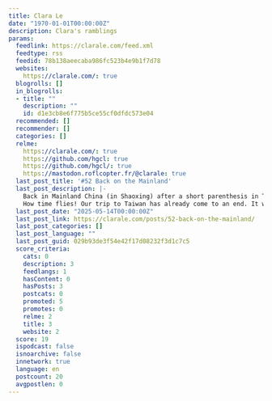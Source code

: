 ```yaml
---
title: Clara Le
date: "1970-01-01T00:00:00Z"
description: Clara's ramblings
params:
  feedlink: https://clarale.com/feed.xml
  feedtype: rss
  feedid: 78b138aeecaba986fc523b4e9b1f7d78
  websites:
    https://clarale.com/: true
  blogrolls: []
  in_blogrolls:
  - title: ""
    description: ""
    id: d1e3cb8e6f775b5ce55cf0dfdc573e04
  recommended: []
  recommender: []
  categories: []
  relme:
    https://clarale.com/: true
    https://github.com/hgcl: true
    https://github.com/hgcl/: true
    https://mastodon.roflcopter.fr/@clarale: true
  last_post_title: '#52 Back on the Mainland'
  last_post_description: |-
    Back in Mainland China (in Shaoxing) after a short parenthesis in Taiwan.
    How time flies! Our trip to Taiwan has already come to an end. It was a big shock to observe how different this island feels
  last_post_date: "2025-05-14T00:00:00Z"
  last_post_link: https://clarale.com/posts/52-back-on-the-mainland/
  last_post_categories: []
  last_post_language: ""
  last_post_guid: 029b93de3f54e42f17d08232f3d1c7c5
  score_criteria:
    cats: 0
    description: 3
    feedlangs: 1
    hasContent: 0
    hasPosts: 3
    postcats: 0
    promoted: 5
    promotes: 0
    relme: 2
    title: 3
    website: 2
  score: 19
  ispodcast: false
  isnoarchive: false
  innetwork: true
  language: en
  postcount: 20
  avgpostlen: 0
---
```

